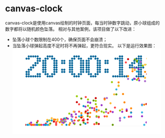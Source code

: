 # canvas-clock

canvas-clock是使用canvas绘制的时钟页面，每当时钟数字跳动，原小球组成的数字都将以随机颜色坠落。
相对与其他案例，该项目做了以下改进：
* 坠落小球个数限制在400个，确保页面不会崩溃；
* 当坠落小球弹起高度不足时将不再弹起，更符合现实。
以下是运行效果图：
![](https://github.com/Biansy/canvas-clock/raw/master/演示.png)
